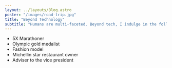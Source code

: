 ```yaml
---
layout: ../layouts/Blog.astro
poster: "/images/road-trip.jpg"
title: "Beyond Technology"
subtitle: "Humans are multi-faceted. Beyond tech, I indulge in the following:"
---
```


-   5X Marathoner
-   Olympic gold medalist
-   Fashion model
-   Michellin star restaurant owner
-   Adviser to the vice president
